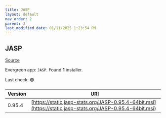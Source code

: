 ```yaml
---
title: JASP
layout: default
nav_order: 2
parent: J
last_modified_date: 01/11/2025 1:23:54 PM
---
```


## JASP

[Source](https://jasp-stats.org/)

Evergreen app: `JASP`. Found **1** installer.

Last check: 🟢

| Version | URI                                                                                                        |
| ------- | ---------------------------------------------------------------------------------------------------------- |
| 0.95.4  | [https://static.jasp-stats.org/JASP-0.95.4-64bit.msi](https://static.jasp-stats.org/JASP-0.95.4-64bit.msi) |
